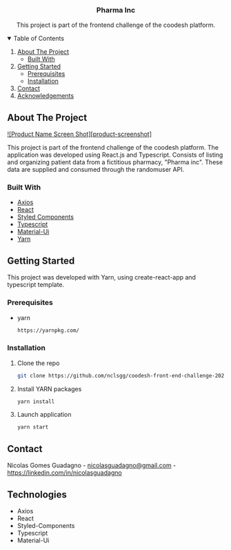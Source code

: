 <!-- PROJECT LOGO -->
<br />
<p align="center">
  <h3 align="center">Pharma Inc</h3>

  <p align="center">
    This project is part of the frontend challenge of the coodesh platform.
  </p>
</p>



<!-- TABLE OF CONTENTS -->
<details open="open">
  <summary>Table of Contents</summary>
  <ol>
    <li>
      <a href="#about-the-project">About The Project</a>
      <ul>
        <li><a href="#built-with">Built With</a></li>
      </ul>
    </li>
    <li>
      <a href="#getting-started">Getting Started</a>
      <ul>
        <li><a href="#prerequisites">Prerequisites</a></li>
        <li><a href="#installation">Installation</a></li>
      </ul>
    </li>
    <li><a href="#contact">Contact</a></li>
    <li><a href="#acknowledgements">Acknowledgements</a></li>
  </ol>
</details>



<!-- ABOUT THE PROJECT -->
## About The Project

[![Product Name Screen Shot][product-screenshot]](https://example.com)

This project is part of the frontend challenge of the coodesh platform. The application was developed using React.js and Typescript. Consists of listing and organizing patient data from a fictitious pharmacy, "Pharma inc". These data are supplied and consumed through the randomuser API.
### Built With

* [Axios](https://github.com/axios/axios)
* [React](https://reactjs.org/)
* [Styled Components](https://styled-components.com/)
* [Typescript](https://www.typescriptlang.org/)
* [Material-Ui](https://material-ui.com)
* [Yarn](https://yarnpkg.com/)



<!-- GETTING STARTED -->
## Getting Started

This project was developed with Yarn, using create-react-app and typescript template.

### Prerequisites


* yarn
  ```sh
  https://yarnpkg.com/
  ```

### Installation

1. Clone the repo
   ```sh
   git clone https://github.com/nclsgg/coodesh-front-end-challenge-2021
   ```
2. Install YARN packages
   ```sh
   yarn install
   ```
3. Launch application
   ```sh
   yarn start
   ```
   
<!-- CONTACT -->
## Contact

Nicolas Gomes Guadagno - nicolasguadagno@gmail.com - https://linkedin.com/in/nicolasguadagno

<!-- ACKNOWLEDGEMENTS -->
## Technologies
* Axios
* React
* Styled-Components
* Typescript
* Material-Ui
